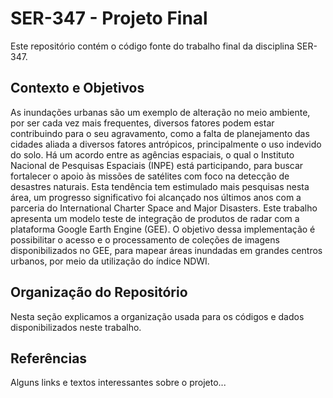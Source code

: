 # SER-347 - Projeto Final

Este repositório contém o código fonte do trabalho
final da disciplina SER-347.

## Contexto e Objetivos

As inundações urbanas são um exemplo de alteração no meio ambiente, por ser cada vez mais frequentes, diversos fatores podem estar contribuindo para o seu agravamento, como a falta de planejamento das cidades aliada a diversos fatores antrópicos, principalmente o uso indevido do solo. Há um acordo entre as agências espaciais, o qual o Instituto Nacional de Pesquisas Espaciais (INPE) está participando, para buscar fortalecer o apoio às missões de satélites com foco na detecção de desastres naturais. Esta tendência tem estimulado mais pesquisas nesta área, um progresso significativo foi alcançado nos últimos anos com a parceria do International Charter Space and Major Disasters. Este trabalho apresenta um modelo teste de integração de produtos de radar com a plataforma Google Earth Engine (GEE). O objetivo dessa implementação é possibilitar o acesso e o processamento de coleções de imagens disponibilizados no GEE, para mapear áreas inundadas em grandes centros urbanos, por meio da utilização do índice NDWI.

## Organização do Repositório

Nesta seção explicamos a organização usada para
os códigos e dados disponibilizados neste trabalho.

## Referências

Alguns links e textos interessantes sobre o projeto...
